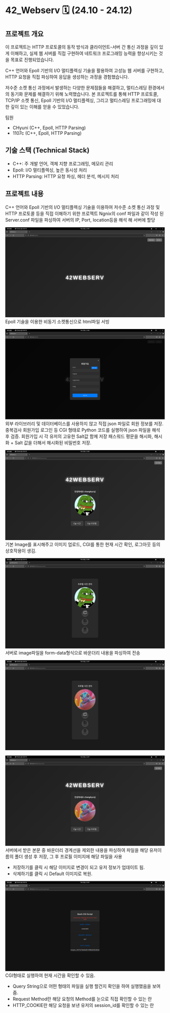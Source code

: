 # 42_Webserv 🗓️ (24.10 - 24.12)

## 프로젝트 개요

이 프로젝트는 HTTP 프로토콜의 동작 방식과 클라이언트-서버 간 통신 과정을 깊이 있게 이해하고, 실제 웹 서버를 직접 구현하여 네트워크 프로그래밍 능력을 향상시키는 것을 목표로 진행되었습니다.

C++ 언어와 Epoll 기반의 I/O 멀티플렉싱 기술을 활용하여 고성능 웹 서버를 구현하고, HTTP 요청을 직접 파싱하여 응답을 생성하는 과정을 경험했습니다.

저수준 소켓 통신 과정에서 발생하는 다양한 문제점들을 해결하고, 멀티스레딩 환경에서의 동기화 문제를 해결하기 위해 노력했습니다. 본 프로젝트를 통해 HTTP 프로토콜, TCP/IP 소켓 통신, Epoll 기반의 I/O 멀티플렉싱, 그리고 멀티스레딩 프로그래밍에 대한 깊이 있는 이해를 얻을 수 있었습니다.

팀원

* CHyuni (C++, Epoll, HTTP Parsing)
* 1107c (C++, Epoll, HTTP Parsing)

## 기술 스택 (Technical Stack)

* C++: 주 개발 언어, 객체 지향 프로그래밍, 메모리 관리
* Epoll: I/O 멀티플렉싱, 높은 동시성 처리
* HTTP Parsing: HTTP 요청 파싱, 헤더 분석, 메시지 처리

## 프로젝트 내용
C++ 언어와 Epoll 기반의 I/O 멀티플렉싱 기술을 이용하여 저수준 소켓 통신 과정 및 HTTP 프로토콜 등을 직접 이해하기 위한 프로젝트
Ngnix의 conf 파일과 같이 작성 된 Server.conf 파일을 파싱하여 서버의 IP, Port, location등을 해석 해 서버에 할당


![홈화면](./image/0.png)
Epoll 기술을 이용한 비동기 소켓통신으로 html파일 서빙

![회원가입](./image/1.png)
외부 라이브러리 및 데이터베이스를 사용하지 않고 직접 json 파일로 회원 정보를 저장.
중복검사 회원가입 로그인 등 CGI 형태로 Python 코드를 실행하여 json 파일을 해석 후 검증.
회원가입 시 각 유저의 고유한 Salt값 함께 저장 패스워드 평문을 해시화, 해시화 + Salt 값을 더해서 해시화된 비밀번호 저장.

![로그인후화면](./image/2.png)
기본 Image를 표시해주고 이미지 업로드, CGI를 통한 현재 시간 확인, 로그아웃 등의 상호작용이 생김.

![프로필사진업데이트](./image/3.png)
서버로 image파일을 form-data형식으로 바운더리 내용을 파싱하여 전송

![프로필사진업데이트2](./image/4.png)

![변경후](./image/5.png)
서버에서 받은 본문 중 바운더리 경계선을 제외한 내용을 파싱하여 파일을 해당 유저이름의 폴더 생성 후 저장, 그 후 프로필 이미지에 해당 파일을 사용
<ul>
	<li>저장하기를 클릭 시 해당 이미지로 변경이 되고 유저 정보가 업데이트 됨.</li>
	<li>삭제하기를 클릭 시 Default 이미지로 복원.</li>
</ul>

![CGI시간](./image/6.png)
CGI형태로 실행하여 현재 시간을 확인할 수 있음.
<ul>
	<li>Query String으로 어떤 형태의 파일을 실행 할건지 확인을 하여 실행했음을 보여줌.</li>
	<li>Request Method란 해당 요청의 Method를 눈으로 직접 확인할 수 있는 란</li>
	<li>HTTP_COOKIE란 해당 요청을 보낸 유저의 session_id를 확인할 수 있는 란</li>
</ul>
